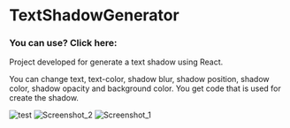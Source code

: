 # TextShadowGenerator

### You can use? Click here: 

Project developed for generate a text shadow using React.

You can change text, text-color, shadow blur, shadow position, shadow color, shadow opacity and background color.
You get code that is used for create the shadow.

![test](https://user-images.githubusercontent.com/56945282/90831435-9922ed00-e33b-11ea-9716-c13d82046c67.gif)
![Screenshot_2](https://user-images.githubusercontent.com/56945282/90831437-9a541a00-e33b-11ea-839c-705775e1abe2.png)
![Screenshot_1](https://user-images.githubusercontent.com/56945282/90831441-9b854700-e33b-11ea-9911-1454258796c2.png)
